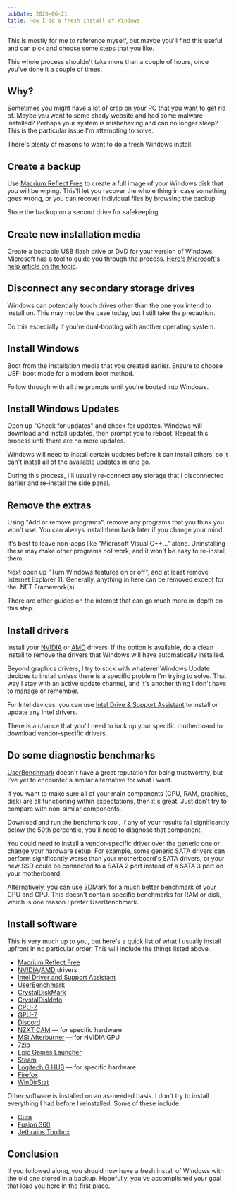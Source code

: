 ```yaml
---
pubDate: 2020-06-21
title: How I do a fresh install of Windows
---
```


This is mostly for me to reference myself, but maybe you'll find this useful and can pick and choose some steps that you like.

This whole process shouldn't take more than a couple of hours, once you've done it a couple of times.

## Why?

Sometimes you might have a lot of crap on your PC that you want to get rid of.
Maybe you went to some shady website and had some malware installed?
Perhaps your system is misbehaving and can no longer sleep?
This is the particular issue I'm attempting to solve.

There's plenty of reasons to want to do a fresh Windows install.

## Create a backup

Use [Macrium Reflect Free](https://www.macrium.com/reflectfree) to create a full image of your Windows disk that you will be wiping.
This'll let you recover the whole thing in case something goes wrong, or you can recover individual files by browsing the backup.

Store the backup on a second drive for safekeeping.

## Create new installation media

Create a bootable USB flash drive or DVD for your version of Windows.
Microsoft has a tool to guide you through the process.
[Here's Microsoft's help article on the topic](https://support.microsoft.com/en-us/help/15088/windows-10-create-installation-media).

## Disconnect any secondary storage drives

Windows can potentially touch drives other than the one you intend to install on.
This may not be the case today, but I still take the precaution.

Do this especially if you're dual-booting with another operating system.

## Install Windows

Boot from the installation media that you created earlier.
Ensure to choose UEFI boot mode for a modern boot method.

Follow through with all the prompts until you're booted into Windows.

## Install Windows Updates

Open up "Check for updates" and check for updates.
Windows will download and install updates, then prompt you to reboot.
Repeat this process until there are no more updates.

Windows will need to install certain updates before it can install others, so it can't install all of the available updates in one go.

During this process, I'll usually re-connect any storage that I disconnected earlier and re-install the side panel.

## Remove the extras

Using "Add or remove programs", remove any programs that you think you won't use.
You can always install them back later if you change your mind.

It's best to leave non-apps like "Microsoft Visual C++…" alone.
Uninstalling these may make other programs not work, and it won't be easy to re-install them.

Next open up "Turn Windows features on or off", and at least remove Internet Explorer 11.
Generally, anything in here can be removed except for the .NET Framework(s).

There are other guides on the internet that can go much more in-depth on this step.

## Install drivers

Install your [NVIDIA](https://www.nvidia.com/Download/index.aspx) or [AMD](https://www.amd.com/en/support) drivers.
If the option is available, do a clean install to remove the drivers that Windows will have automatically installed.

Beyond graphics drivers, I try to stick with whatever Windows Update decides to install unless there is a specific problem I'm trying to solve.
That way I stay with an active update channel, and it's another thing I don't have to manage or remember.

For Intel devices, you can use [Intel Drive & Support Assistant](https://www.intel.com/content/www/us/en/support/intel-driver-support-assistant.html) to install or update any Intel drivers.

There is a chance that you'll need to look up your specific motherboard to download vendor-specific drivers.

## Do some diagnostic benchmarks

[UserBenchmark](https://www.userbenchmark.com/) doesn't have a great reputation for being trustworthy, but I've yet to encounter a similar alternative for what I want.

If you want to make sure all of your main components (CPU, RAM, graphics, disk) are all functioning within expectations, then it's great.
Just don't try to compare with non-similar components.

Download and run the benchmark tool, if any of your results fall significantly below the 50th percentile, you'll need to diagnose that component.

You could need to install a vendor-specific driver over the generic one or change your hardware setup.
For example, some generic SATA drivers can perform significantly worse than your motherboard's SATA drivers, or your new SSD could be connected to a SATA 2 port instead of a SATA 3 port on your motherboard.

Alternatively, you can use [3DMark](https://www.3dmark.com/) for a much better benchmark of your CPU and GPU.
This doesn't contain specific benchmarks for RAM or disk, which is one reason I prefer UserBenchmark.

## Install software

This is very much up to you, but here's a quick list of what I usually install upfront in no particular order.
This will include the things listed above.

* [Macrium Reflect Free](https://www.macrium.com/reflectfree)
* [NVIDIA](https://www.nvidia.com/Download/index.aspx)/[AMD](https://www.amd.com/en/support) drivers
* [Intel Driver and Support Assistant](https://www.intel.com/content/www/us/en/support/intel-driver-support-assistant.html)
* [UserBenchmark](https://www.userbenchmark.com/)
* [CrystalDiskMark](https://crystalmark.info/en/software/crystaldiskmark/)
* [CrystalDiskInfo](https://crystalmark.info/en/software/crystaldiskinfo/)
* [CPU-Z](https://www.cpuid.com/softwares/cpu-z.html)
* [GPU-Z](https://www.techpowerup.com/gpuz/)
* [Discord](https://discord.com/)
* [NZXT CAM](https://www.nzxt.com/camapp) — for specific hardware
* [MSI Afterburner](https://www.msi.com/page/afterburner) — for NVIDIA GPU
* [7zip](https://www.7-zip.org/)
* [Epic Games Launcher](https://www.epicgames.com/unrealtournament/en-US/download)
* [Steam](https://store.steampowered.com/)
* [Logitech G HUB](https://www.logitechg.com/en-us/innovation/g-hub.html) — for specific hardware
* [Firefox](https://www.mozilla.org/en-US/firefox/)
* [WinDirStat](https://windirstat.net/download.html)

Other software is installed on an as-needed basis.
I don't try to install everything I had before I reinstalled.
Some of these include:

* [Cura](https://ultimaker.com/software/ultimaker-cura)
* [Fusion 360](https://www.autodesk.com/products/fusion-360/overview)
* [Jetbrains Toolbox](https://www.jetbrains.com/toolbox-app/)

## Conclusion

If you followed along, you should now have a fresh install of Windows with the old one stored in a backup.
Hopefully, you've accomplished your goal that lead you here in the first place.
